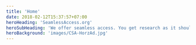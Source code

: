 ```yaml
---
title: 'Home'
date: 2018-02-12T15:37:57+07:00
heroHeading: 'SeamlessAccess.org'
heroSubHeading: 'We offer seamless access. You get research as it should be.'
heroBackground: 'images/CSA-HorzAd.jpg'
---
```

